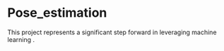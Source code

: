 # Pose_estimation
This project represents a significant step forward in leveraging machine learning .
